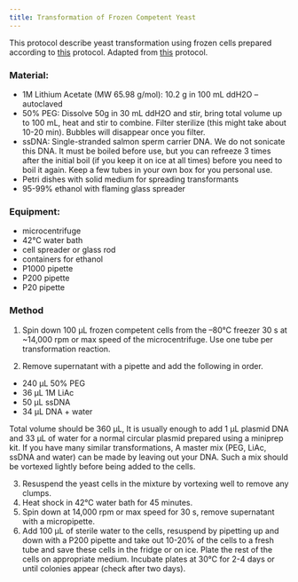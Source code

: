```yaml
---
title: Transformation of Frozen Competent Yeast
---
```


This protocol describe yeast transformation using frozen cells prepared according to [this](trafo_prepare_frozen_competent_yeast.html) protocol.
Adapted from [this](http://theolb.readthedocs.org/en/latest/misc/transformation-of-frozen-saccharomyces-cerevisiae.html?highlight=yeast) protocol.

### Material:

* 1M Lithium Acetate (MW 65.98 g/mol): 10.2 g in 100 mL ddH2O – autoclaved
* 50% PEG: Dissolve 50g in 30 mL ddH2O and stir, bring total volume up to 100 mL, heat and stir to combine.
Filter sterilize (this might take about 10-20 min). Bubbles will disappear once you filter.
* ssDNA: Single-stranded salmon sperm carrier DNA. We do not sonicate this DNA.
It must be boiled before use, but you can refreeze 3 times after the initial boil (if you keep it on ice at all times)
before you need to boil it again.  Keep a few tubes in your own box for you personal use.
* Petri dishes with solid medium for spreading transformants
* 95-99% ethanol with flaming glass spreader

### Equipment:
* microcentrifuge
* 42℃  water bath
* cell spreader or glass rod
* containers for ethanol
* P1000 pipette
* P200 pipette
* P20 pipette

### Method

1. Spin down 100 µL frozen competent cells from the –80°C freezer 30 s at ~14,000 rpm or
max speed of the microcentrifuge. Use one tube per transformation reaction.

2. Remove supernatant with a pipette and add the following in order.
* 240 µL  50% PEG
* 36 µL 1M LiAc
* 50 µL ssDNA
* 34 µL DNA + water

Total volume should be 360 µL, It is usually enough to add 1 µL plasmid DNA and 33 µL of
water for a normal circular plasmid prepared using a miniprep kit.
If you have many similar transformations, A master mix (PEG, LiAc, ssDNA and water) can be made by leaving out your
DNA. Such a mix should be vortexed lightly before being added to the cells.

3. Resuspend the yeast cells in the mixture by vortexing well to remove any clumps.
4. Heat shock in 42℃  water bath for 45 minutes.
5. Spin down at 14,000 rpm or max speed for 30 s, remove supernatant with a micropipette.
6. Add 100 µL of sterile water to the cells, resuspend by pipetting up and down with a P200 pipette
 and take out 10-20% of the cells to a fresh tube and save these cells in the fridge or on ice.
Plate the rest of the cells on appropriate medium. Incubate plates at 30℃  for 2-4 days or
until colonies appear (check after two days).
